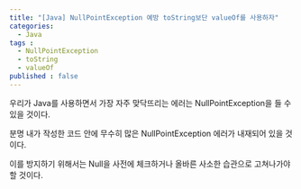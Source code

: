 ```yaml
---
title: "[Java] NullPointException 예방 toString보단 valueOf를 사용하자"
categories: 
  - Java
tags : 
  - NullPointException
  - toString
  - valueOf
published : false
---
```


우리가 Java를 사용하면서 가장 자주 맞닥뜨리는 에러는 NullPointException을 들 수 있을 것이다.

분명 내가 작성한 코드 안에 무수히 많은 NullPointException 에러가 내재되어 있을 것이다.

이를 방지하기 위해서는 Null을 사전에 체크하거나 올바른 사소한 습관으로 고쳐나가야 할 것이다.